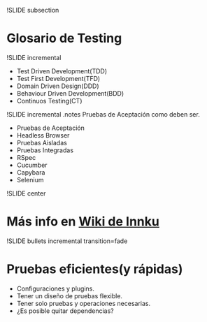 !SLIDE subsection
# Glosario de Testing  #

!SLIDE incremental

* Test Driven Development(TDD)
* Test First Development(TFD)
* Domain Driven Design(DDD)
* Behaviour Driven Development(BDD)
* Continuos Testing(CT)

!SLIDE incremental 
.notes Pruebas de Aceptación como deben ser.

* Pruebas de Aceptación
* Headless Browser
* Pruebas Aisladas
* Pruebas Integradas
* RSpec
* Cucumber
* Capybara
* Selenium

!SLIDE center

# Más info en [Wiki de Innku](http://wiki.innku.com/articles/glosario-de-testing)

!SLIDE bullets incremental transition=fade

# Pruebas eficientes(y rápidas)

* Configuraciones y plugins.
* Tener un diseño de pruebas flexible.
* Tener solo pruebas y operaciones necesarias.
* ¿Es posible quitar dependencias?

